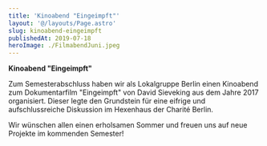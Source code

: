```yaml
---
title: 'Kinoabend "Eingeimpft"'
layout: '@/layouts/Page.astro'
slug: kinoabend-eingeimpft
publishedAt: 2019-07-18
heroImage: ./FilmabendJuni.jpeg
---
```


**Kinoabend "Eingeimpft"**

Zum Semesterabschluss haben wir als Lokalgruppe Berlin einen Kinoabend zum Dokumentarfilm "Eingeimpft" von David Sieveking aus dem Jahre 2017 organisiert. Dieser legte den Grundstein für eine eifrige und aufschlussreiche Diskussion im Hexenhaus der Charité Berlin.

Wir wünschen allen einen erholsamen Sommer und freuen uns auf neue Projekte im kommenden Semester!
